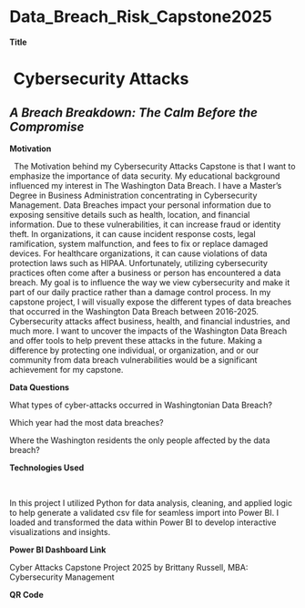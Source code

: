 # Data\_Breach\_Risk\_Capstone2025



**Title**

# &nbsp;Cybersecurity Attacks

## *A Breach Breakdown: The Calm Before the Compromise*



**Motivation**



&nbsp;	The Motivation behind my Cybersecurity Attacks Capstone is that I want to emphasize the importance of data security. My educational background influenced my interest in The Washington Data Breach. I have a Master’s Degree in Business Administration concentrating in Cybersecurity Management. Data Breaches impact your personal information due to exposing sensitive details such as health, location, and financial information. Due to these vulnerabilities, it can increase fraud or identity theft. In organizations, it can cause incident response costs, legal ramification, system malfunction, and fees to fix or replace damaged devices. For healthcare organizations, it can cause violations of data protection laws such as HIPAA. Unfortunately, utilizing cybersecurity practices often come after a business or person has encountered a data breach. My goal is to influence the way we view cybersecurity and make it part of our daily practice rather than a damage control process. In my capstone project, I will visually expose the different types of data breaches that occurred in the Washington Data Breach between 2016-2025. Cybersecurity attacks affect business, health, and financial industries, and much more. I want to uncover the impacts of the Washington Data Breach and offer tools to help prevent these attacks in the future. Making a difference by protecting one individual, or organization, and or our community from data breach vulnerabilities would be a significant achievement for my capstone.



**Data Questions**



What types of cyber-attacks occurred in Washingtonian Data Breach?

Which year had the most data breaches?

Where the Washington residents the only people affected by the data breach?



**Technologies Used**

&nbsp;

In this project I utilized Python for data analysis, cleaning, and applied logic to help generate a validated csv file for seamless import into Power BI. I loaded and transformed the data within Power BI to develop interactive visualizations and insights.





**Power BI Dashboard Link**



Cyber Attacks Capstone Project 2025 by Brittany Russell, MBA: Cybersecurity Management



**QR Code**
